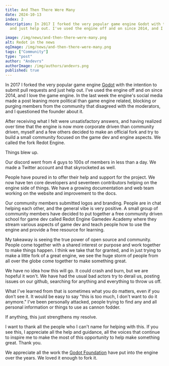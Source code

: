 ```yaml
---
title: And Then There Were Many
date: 2024-10-13
index: 2
description: In 2017 I forked the very popular game engine Godot with the intention to submit pull requests
  and just help out. I've used the engine off and on since 2014, and I love the game engine.

image: /img/news/and-then-there-were-many.png
alt: Redot in the news
ogImage: /img/news/and-then-there-were-many.png
tags: ["Community"]
type: "post"
author: "Andevrs"
authorImage: /img/authors/andevrs.png
published: true
---
```

In 2017 I forked the very popular game engine [Godot](https://godotengine.org/) with the 
intention to submit pull requests and just help out. I've used the engine off and on since 
2014, and I love the game engine. In the last week the engine's social media made a 
post leaning more political than game engine related, blocking or purging members from 
the community that disagreed with the moderators, and I questioned the founder about it.

After receiving what I felt were unsatisfactory answers, and having realized over time that the 
engine is now more corporate driven than community driven, myself and a few others decided to make 
an official fork and try to build a small community focused on the game dev and engine aspects.
We called the fork Redot Engine.

Things blew up.

Our discord went from 4 guys to 100s of members in less than a day. We made a Twitter account 
and that skyrocketed as well.

People have poured in to offer their help and support for the project. We now have ten core 
developers and seventeen contributors helping on the engine side of things. We have a growing 
documentation and web team working on the website and improvement to the docs.

Our community members submitted logos and branding. People are in chat helping each other, 
and the general vibe is very positive. A small group of community members have decided to put
together a free community driven school for game dev called Redot Engine Gamedev Academy where 
they stream various aspects of game dev and teach people how to use the engine and provide 
a free resource for learning.

My takeaway is seeing the true power of open source and community. People come together with
a shared interest or purpose and work together to make things happen. I think we take that 
for granted, and in just trying to make a little fork of a great engine, we see the huge storm 
of people from all over the globe come together to make something great.

We have no idea how this will go. It could crash and burn, but we are hopeful it won't. We 
have had the usual bad actors try to derail us, posting issues on our github, searching for 
anything and everything to throw us off.

What I've learned from that is sometimes what you do matters, even if you don’t see it. It 
would be easy to say "this is too much, I don't want to do it anymore." I've been personally 
attacked, people trying to find any and all personal information or things to use as cannon 
fodder.

If anything, this just strengthens my resolve.

I want to thank all the people who I can't name for helping with this. If you see this, I 
appreciate all the help and guidance, all the voices that continue to inspire me to make 
the most of this opportunity to help make something great. Thank you.

We appreciate all the work the [Godot Foundation](https://godot.foundation/) have put into 
the engine over the years. We loved it enough to fork it.
